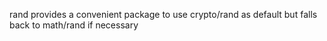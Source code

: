 rand provides a convenient package to use crypto/rand as default
but falls back to math/rand if necessary